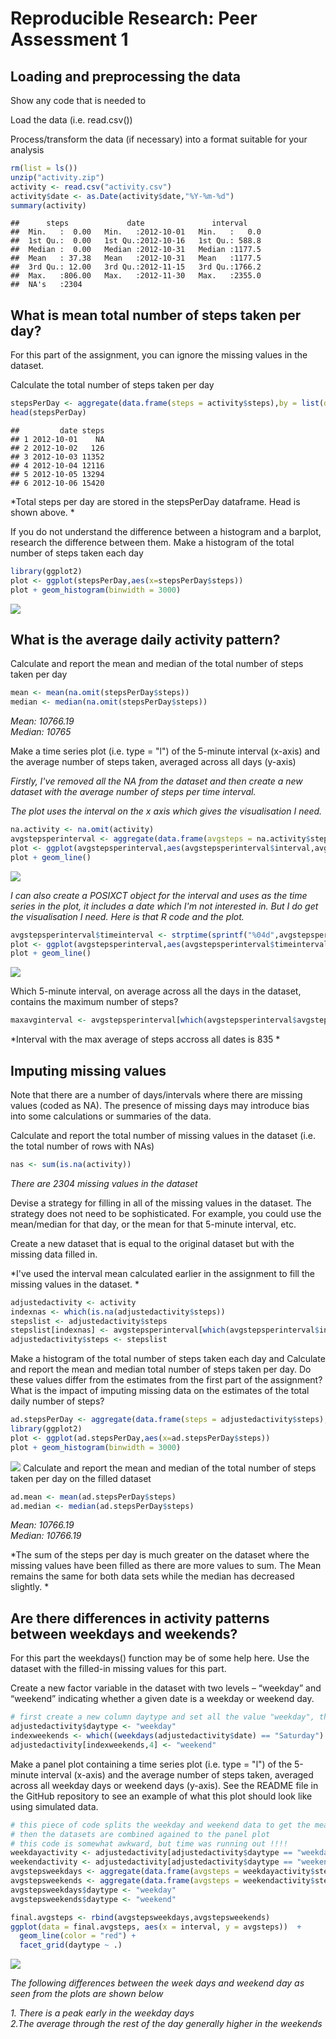 # Reproducible Research: Peer Assessment 1


## Loading and preprocessing the data

Show any code that is needed to

Load the data (i.e. read.csv())

Process/transform the data (if necessary) into a format suitable for your analysis


```r
rm(list = ls())
unzip("activity.zip")
activity <- read.csv("activity.csv")
activity$date <- as.Date(activity$date,"%Y-%m-%d")
summary(activity)
```

```
##      steps             date               interval     
##  Min.   :  0.00   Min.   :2012-10-01   Min.   :   0.0  
##  1st Qu.:  0.00   1st Qu.:2012-10-16   1st Qu.: 588.8  
##  Median :  0.00   Median :2012-10-31   Median :1177.5  
##  Mean   : 37.38   Mean   :2012-10-31   Mean   :1177.5  
##  3rd Qu.: 12.00   3rd Qu.:2012-11-15   3rd Qu.:1766.2  
##  Max.   :806.00   Max.   :2012-11-30   Max.   :2355.0  
##  NA's   :2304
```

## What is mean total number of steps taken per day?

For this part of the assignment, you can ignore the missing values in the dataset.

Calculate the total number of steps taken per day


```r
stepsPerDay <- aggregate(data.frame(steps = activity$steps),by = list(date = activity$date),FUN = sum)
head(stepsPerDay)
```

```
##         date steps
## 1 2012-10-01    NA
## 2 2012-10-02   126
## 3 2012-10-03 11352
## 4 2012-10-04 12116
## 5 2012-10-05 13294
## 6 2012-10-06 15420
```

*Total steps per day are stored in the stepsPerDay dataframe.  Head is shown above. *  

If you do not understand the difference between a histogram and a barplot, research the difference between them. Make a histogram of the total number of steps taken each day


```r
library(ggplot2)
plot <- ggplot(stepsPerDay,aes(x=stepsPerDay$steps))
plot + geom_histogram(binwidth = 3000)
```

![](PA1_template_files/figure-html/histogram-1.png) 

## What is the average daily activity pattern?

Calculate and report the mean and median of the total number of steps taken per day


```r
mean <- mean(na.omit(stepsPerDay$steps))
median <- median(na.omit(stepsPerDay$steps))
```
*Mean:   10766.19  
Median: 10765*

Make a time series plot (i.e. type = "l") of the 5-minute interval (x-axis) and the average number of steps taken, averaged across all days (y-axis) 

*Firstly, I've removed all the NA from the dataset and then create a new dataset with the average number of steps per time interval.*

*The plot uses the interval on the x axis which gives the visualisation I need.*


```r
na.activity <- na.omit(activity)
avgstepsperinterval <- aggregate(data.frame(avgsteps = na.activity$steps),by = list(interval = na.activity$interval),FUN = mean)
plot <- ggplot(avgstepsperinterval,aes(avgstepsperinterval$interval,avgstepsperinterval$avgsteps))
plot + geom_line()
```

![](PA1_template_files/figure-html/avgstepsperinteval-1.png) 

*I can also create a POSIXCT object for the interval and uses as the time series in the plot, it includes a date which I'm not interested in.  But I do get the visualisation I need. Here is that R code and the plot.*  


```r
avgstepsperinterval$timeinterval <- strptime(sprintf("%04d",avgstepsperinterval$interval),"%H%M")
plot <- ggplot(avgstepsperinterval,aes(avgstepsperinterval$timeinterval,avgstepsperinterval$avgsteps))
plot + geom_line()
```

![](PA1_template_files/figure-html/avgstepsperintevalPOS-1.png) 


Which 5-minute interval, on average across all the days in the dataset, contains the maximum number of steps?


```r
maxavginterval <- avgstepsperinterval[which(avgstepsperinterval$avgsteps == max(avgstepsperinterval$avgsteps)),1]
```

*Interval with the max average of steps accross all dates is 835 *


## Imputing missing values

Note that there are a number of days/intervals where there are missing values (coded as NA). The presence of missing days may introduce bias into some calculations or summaries of the data.

Calculate and report the total number of missing values in the dataset (i.e. the total number of rows with NAs)


```r
nas <- sum(is.na(activity))
```

*There are 2304 missing values in the dataset*

Devise a strategy for filling in all of the missing values in the dataset. The strategy does not need to be sophisticated. For example, you could use the mean/median for that day, or the mean for that 5-minute interval, etc.

Create a new dataset that is equal to the original dataset but with the missing data filled in.

*I've used the interval mean calculated earlier in the assignment to fill the missing values in the dataset. *



```r
adjustedactivity <- activity
indexnas <- which(is.na(adjustedactivity$steps))
stepslist <- adjustedactivity$steps
stepslist[indexnas] <- avgstepsperinterval[which(avgstepsperinterval$interval == avgstepsperinterval$interval[indexnas]),2]
adjustedactivity$steps <- stepslist
```
Make a histogram of the total number of steps taken each day and Calculate and report the mean and median total number of steps taken per day. Do these values differ from the estimates from the first part of the assignment? What is the impact of imputing missing data on the estimates of the total daily number of steps?


```r
ad.stepsPerDay <- aggregate(data.frame(steps = adjustedactivity$steps),by = list(date = adjustedactivity$date),FUN = sum)
library(ggplot2)
plot <- ggplot(ad.stepsPerDay,aes(x=ad.stepsPerDay$steps))
plot + geom_histogram(binwidth = 3000)
```

![](PA1_template_files/figure-html/filleddataset-1.png) 
Calculate and report the mean and median of the total number of steps taken per day on the filled dataset


```r
ad.mean <- mean(ad.stepsPerDay$steps)
ad.median <- median(ad.stepsPerDay$steps)
```

*Mean:   10766.19  
Median: 10766.19* 

*The sum of the steps per day is much greater on the dataset where the missing values have been filled as there are more values to sum.
The Mean remains the same for both data sets while the median has decreased slightly. * 


## Are there differences in activity patterns between weekdays and weekends?

For this part the weekdays() function may be of some help here. Use the dataset with the filled-in missing values for this part.

Create a new factor variable in the dataset with two levels – “weekday” and “weekend” indicating whether a given date is a weekday or weekend day.


```r
# first create a new column daytype and set all the value "weekday", then overide actual weekend days with "weekend"
adjustedactivity$daytype <- "weekday"    
indexweekends <- which((weekdays(adjustedactivity$date) == "Saturday") | (weekdays(adjustedactivity$date) == "Sunday"))
adjustedactivity[indexweekends,4] <- "weekend"
```


Make a panel plot containing a time series plot (i.e. type = "l") of the 5-minute interval (x-axis) and the average number of steps taken, averaged across all weekday days or weekend days (y-axis). See the README file in the GitHub repository to see an example of what this plot should look like using simulated data.


```r
# this piece of code splits the weekday and weekend data to get the mean for each.
# then the datasets are combined agained to the panel plot
# this code is somewhat awkward, but time was running out !!!!
weekdayactivity <- adjustedactivity[adjustedactivity$daytype == "weekday",]
weekendactivity <- adjustedactivity[adjustedactivity$daytype == "weekend",]
avgstepsweekdays <- aggregate(data.frame(avgsteps = weekdayactivity$steps),by = list(interval = weekdayactivity$interval),FUN = mean)
avgstepsweekends <- aggregate(data.frame(avgsteps = weekendactivity$steps),by = list(interval = weekendactivity$interval),FUN = mean)
avgstepsweekdays$daytype <- "weekday"
avgstepsweekends$daytype <- "weekend"

final.avgsteps <- rbind(avgstepsweekdays,avgstepsweekends)
ggplot(data = final.avgsteps, aes(x = interval, y = avgsteps))  +
  geom_line(color = "red") +
  facet_grid(daytype ~ .)
```

![](PA1_template_files/figure-html/panelplot-1.png) 

*The following differences between the week days and weekend day as seen from the plots are shown below*  

*1. There is a peak early in the weekday days*   
*2.The average through the rest of the day generally higher in the weekends*
